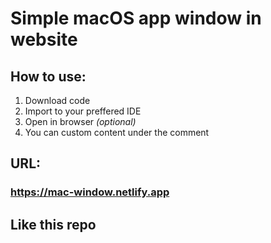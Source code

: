 # **Simple macOS app window in website**

## How to use:

1. Download code
2. Import to your preffered IDE
3. Open in browser *(optional)*
4. You can custom content under the comment

## URL:
### https://mac-window.netlify.app

## Like this repo